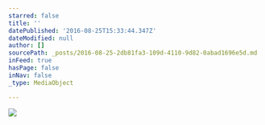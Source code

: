 ```yaml
---
starred: false
title: ''
datePublished: '2016-08-25T15:33:44.347Z'
dateModified: null
author: []
sourcePath: _posts/2016-08-25-2db81fa3-109d-4110-9d82-0abad1696e5d.md
inFeed: true
hasPage: false
inNav: false
_type: MediaObject

---
```

![](https://the-grid-user-content.s3-us-west-2.amazonaws.com/9501364e-4994-463e-8091-0378f0a001fc.jpg)